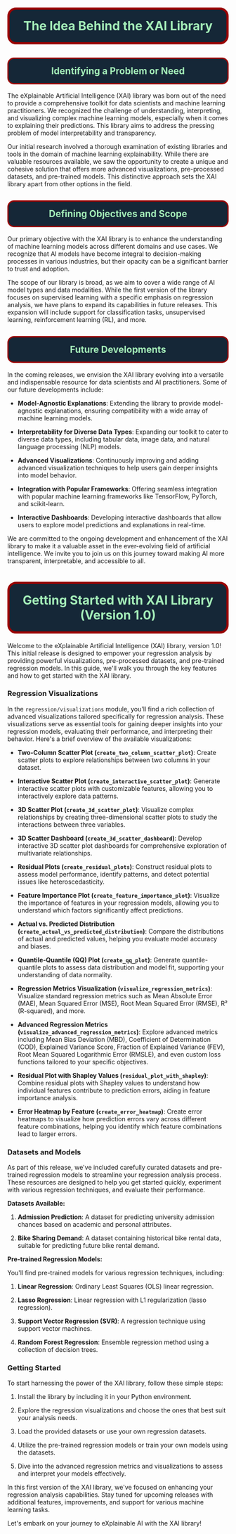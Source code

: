 <h1 id="the-idea-behind-the-xai-library" style="color: #a4edb8; background: #152737; padding: 20px; border-radius: 20px; text-align: center; border: 5px solid #990000;">The Idea Behind the XAI Library</h1>

<h2 id="identifying-a-problem-or-need" style="color: #a4edb8; background: #152737; padding: 15px; border-radius: 15px; text-align: center; border: 3px solid #990000;">Identifying a Problem or Need</h2>

The eXplainable Artificial Intelligence (XAI) library was born out of the need to provide a comprehensive toolkit for data scientists and machine learning practitioners. We recognized the challenge of understanding, interpreting, and visualizing complex machine learning models, especially when it comes to explaining their predictions. This library aims to address the pressing problem of model interpretability and transparency.

Our initial research involved a thorough examination of existing libraries and tools in the domain of machine learning explainability. While there are valuable resources available, we saw the opportunity to create a unique and cohesive solution that offers more advanced visualizations, pre-processed datasets, and pre-trained models. This distinctive approach sets the XAI library apart from other options in the field.

<h2 id="defining-objectives-and-scope" style="color: #a4edb8; background: #152737; padding: 15px; border-radius: 15px; text-align: center; border: 3px solid #990000;">Defining Objectives and Scope</h2>

Our primary objective with the XAI library is to enhance the understanding of machine learning models across different domains and use cases. We recognize that AI models have become integral to decision-making processes in various industries, but their opacity can be a significant barrier to trust and adoption.

The scope of our library is broad, as we aim to cover a wide range of AI model types and data modalities. While the first version of the library focuses on supervised learning with a specific emphasis on regression analysis, we have plans to expand its capabilities in future releases. This expansion will include support for classification tasks, unsupervised learning, reinforcement learning (RL), and more.

<h2 id="future-developments" style="color: #a4edb8; background: #152737; padding: 15px; border-radius: 15px; text-align: center; border: 3px solid #990000;">Future Developments</h2>

In the coming releases, we envision the XAI library evolving into a versatile and indispensable resource for data scientists and AI practitioners. Some of our future developments include:

- **Model-Agnostic Explanations**: Extending the library to provide model-agnostic explanations, ensuring compatibility with a wide array of machine learning models.

- **Interpretability for Diverse Data Types**: Expanding our toolkit to cater to diverse data types, including tabular data, image data, and natural language processing (NLP) models.

- **Advanced Visualizations**: Continuously improving and adding advanced visualization techniques to help users gain deeper insights into model behavior.

- **Integration with Popular Frameworks**: Offering seamless integration with popular machine learning frameworks like TensorFlow, PyTorch, and scikit-learn.

- **Interactive Dashboards**: Developing interactive dashboards that allow users to explore model predictions and explanations in real-time.

We are committed to the ongoing development and enhancement of the XAI library to make it a valuable asset in the ever-evolving field of artificial intelligence. We invite you to join us on this journey toward making AI more transparent, interpretable, and accessible to all.

<h1 id="getting-started-with-xai-library-version-1.0" style="color: #a4edb8; background: #152737; padding: 20px; border-radius: 20px; text-align: center; border: 5px solid #990000;">Getting Started with XAI Library (Version 1.0)</h1>

Welcome to the eXplainable Artificial Intelligence (XAI) library, version 1.0! This initial release is designed to empower your regression analysis by providing powerful visualizations, pre-processed datasets, and pre-trained regression models. In this guide, we'll walk you through the key features and how to get started with the XAI library.

### Regression Visualizations

In the `regression/visualizations` module, you'll find a rich collection of advanced visualizations tailored specifically for regression analysis. These visualizations serve as essential tools for gaining deeper insights into your regression models, evaluating their performance, and interpreting their behavior. Here's a brief overview of the available visualizations:

- **Two-Column Scatter Plot (`create_two_column_scatter_plot`)**: Create scatter plots to explore relationships between two columns in your dataset.

- **Interactive Scatter Plot (`create_interactive_scatter_plot`)**: Generate interactive scatter plots with customizable features, allowing you to interactively explore data patterns.

- **3D Scatter Plot (`create_3d_scatter_plot`)**: Visualize complex relationships by creating three-dimensional scatter plots to study the interactions between three variables.

- **3D Scatter Dashboard (`create_3d_scatter_dashboard`)**: Develop interactive 3D scatter plot dashboards for comprehensive exploration of multivariate relationships.

- **Residual Plots (`create_residual_plots`)**: Construct residual plots to assess model performance, identify patterns, and detect potential issues like heteroscedasticity.

- **Feature Importance Plot (`create_feature_importance_plot`)**: Visualize the importance of features in your regression models, allowing you to understand which factors significantly affect predictions.

- **Actual vs. Predicted Distribution (`create_actual_vs_predicted_distribution`)**: Compare the distributions of actual and predicted values, helping you evaluate model accuracy and biases.

- **Quantile-Quantile (QQ) Plot (`create_qq_plot`)**: Generate quantile-quantile plots to assess data distribution and model fit, supporting your understanding of data normality.

- **Regression Metrics Visualization (`visualize_regression_metrics`)**: Visualize standard regression metrics such as Mean Absolute Error (MAE), Mean Squared Error (MSE), Root Mean Squared Error (RMSE), R² (R-squared), and more.

- **Advanced Regression Metrics (`visualize_advanced_regression_metrics`)**: Explore advanced metrics including Mean Bias Deviation (MBD), Coefficient of Determination (COD), Explained Variance Score, Fraction of Explained Variance (FEV), Root Mean Squared Logarithmic Error (RMSLE), and even custom loss functions tailored to your specific objectives.

- **Residual Plot with Shapley Values (`residual_plot_with_shapley`)**: Combine residual plots with Shapley values to understand how individual features contribute to prediction errors, aiding in feature importance analysis.

- **Error Heatmap by Feature (`create_error_heatmap`)**: Create error heatmaps to visualize how prediction errors vary across different feature combinations, helping you identify which feature combinations lead to larger errors.

### Datasets and Models

As part of this release, we've included carefully curated datasets and pre-trained regression models to streamline your regression analysis process. These resources are designed to help you get started quickly, experiment with various regression techniques, and evaluate their performance.

**Datasets Available:**

1. **Admission Prediction**: A dataset for predicting university admission chances based on academic and personal attributes.

2. **Bike Sharing Demand**: A dataset containing historical bike rental data, suitable for predicting future bike rental demand.

**Pre-trained Regression Models:**

You'll find pre-trained models for various regression techniques, including:

1. **Linear Regression**: Ordinary Least Squares (OLS) linear regression.

2. **Lasso Regression**: Linear regression with L1 regularization (lasso regression).

3. **Support Vector Regression (SVR)**: A regression technique using support vector machines.

4. **Random Forest Regression**: Ensemble regression method using a collection of decision trees.

### Getting Started

To start harnessing the power of the XAI library, follow these simple steps:

1. Install the library by including it in your Python environment.

2. Explore the regression visualizations and choose the ones that best suit your analysis needs.

3. Load the provided datasets or use your own regression datasets.

4. Utilize the pre-trained regression models or train your own models using the datasets.

5. Dive into the advanced regression metrics and visualizations to assess and interpret your models effectively.

In this first version of the XAI library, we've focused on enhancing your regression analysis capabilities. Stay tuned for upcoming releases with additional features, improvements, and support for various machine learning tasks.

Let's embark on your journey to eXplainable AI with the XAI library!
